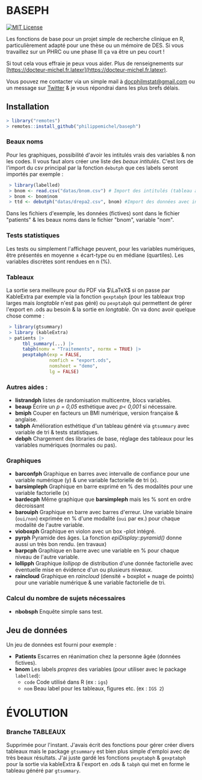# BASEPH

<!-- badges: start -->  

[![MIT License](https://img.shields.io/badge/License-MIT-green.svg)](https://choosealicense.com/licenses/mit/)

<!-- badges: end -->

Les fonctions de base pour un projet simple de recherche clinique en R, particulièrement adapté pour une thèse ou un mémoire de DES. Si vous travaillez sur un PHRC ou une phase III ça va être un peu court !

Si tout cela vous effraie je peux vous aider. Plus de renseignements sur [https://docteur-michel.fr.latexr](https://docteur-michel.fr.latexr).

Vous pouvez me contacter via un simple mail à <a href="mailto:docphilmstat@gmail.com">docphilmstat@gmail.com</a> ou un message sur [Twitter](https://twitter.com/PhiippeMICHEL) & je vous répondrai dans les plus brefs délais.

## Installation

``` r
> library("remotes")
> remotes::install_github("philippemichel/baseph")
```

### Beaux noms

Pour les graphiques, possibilité d'avoir les intitulés vrais des variables & non les codes. Il vous faut alors créer une liste des *beaux intitulés*. C'est lors de l'import du csv principal par la fonction `debutph` que ces labels seront importés par exemple :

``` r
 > library(labelled)
 > bnom <- read.csv("datas/bnom.csv") # Import des intitulés (tableau à deux colonnes : 'nom' & 'code' par ex.).
 > bnom <- bnom$nom 
 > ttd <- debutph("datas/drepa2.csv", bnom) #Import des données avec insertion des labels.
```

Dans les fichiers d'exemple, les données (fictives) sont dans le fichier "patients" & les beaux noms dans le fichier "bnom", variable "nom".

### Tests statistiques
Les tests ou simplement l'affichage peuvent, pour les variables numériques, être présentés en moyenne ± écart-type ou en médiane (quartiles). Les variables discrètes sont rendues en n (%).

### Tableaux
La sortie sera meilleure pour du PDF via $\LaTeX$ si on passe par KableExtra par exemple via la fonction `gexptabph` (pour les tableaux trop larges mais *longtable* n'est pas géré) ou `pexptabph` qui permettent de gérer l'export en .ods au besoin & la sortie en *longtable*. On va donc avoir quelque chose comme :

``` r
 > library(gtsummary)
 > library (kableExtra)
 > patients |> 
      tbl_summary(...) |> 
      tabph(nomv = "Traitements", normx = TRUE) |>
      pexptabph(exp = FALSE,
                nomfich = "export.ods", 
                nomsheet = "demo",
                lg = FALSE)
```

### Autres aides :

-   **listrandph** listes de randomisation multicentre, blocs variables.
-   **beaup** Écrire un *p = 0,05* esthétique avec *p\< 0,001* si nécessaire.
-   **bmiph** Couper en facteurs un BMI numérique, version française & anglaise.
-   **tabph** Amélioration esthétique d'un tableau généré via `gtsummary` avec variable de tri & tests statistiques.
-   **debph** Chargement des libraries de base, réglage des tableaux pour les variables numériques (normales ou pas).

### Graphiques

-   **barconfph** Graphique en barres avec intervalle de confiance pour une variable numérique (y) & une variable factorielle de tri (x).
-   **barsimpleph** Graphique en barre exprimé en % des modalités pour une variable factorielle (x)
-   **bardecph** Même graphique que **barsimpleph** mais les % sont en ordre décroissant
-   **barouiph** Graphique en barre avec barres d'erreur. Une variable binaire (`oui/non`) exprimée en % d'une modalité (`oui` par ex.) pour chaque modalité de l'autre variable.
-   **vioboxph** Graphique en violon avec un box -plot intégré.
-   **pyrph** Pyramide des âges. La fonction *epiDisplay::pyramid()* donne aussi un très bon rendu. (en travaux)
-   **barpcph** Graphique en barre avec une variable en % pour chaque niveau de l'autre variable.
-   **lollipph** Graphique *lollipop* de distribution d'une donnée factorielle avec éventuelle mise en évidence d'un ou plusieurs niveaux.
-  **raincloud** Graphique en *raincloud* (densité + boxplot + nuage de points) pour une variable numérique & une variable factorielle de tri.

### Calcul du nombre de sujets nécessaires

-   **nbobsph** Enquête simple sans test.

## Jeu de données

Un jeu de données est fourni pour exemple :

-   **Patients** Escarres en réanimation chez la personne âgée (données fictives).
-   **bnom** Les labels *propres* des variables (pour utiliser avec le package `labelled`):
    -   `code` Code utilisé dans R (ex : `igs`)
    -   `nom` Beau label pour les tableaux, figures etc. (ex : `IGS 2`)

# ÉVOLUTION

### Branche TABLEAUX

Supprimée pour l'instant. J'avais écrit des fonctions pour gérer créer divers tableaux mais le package `gtsummary` est bien plus simple d'emploi avec de très beaux résultats. J'ai juste gardé les fonctions `pexptabph` & `gexptabph` pour la sortie via kableExtra & l'export en .ods & `tabph` qui met en forme le tableau généré par `gtsummary`.


